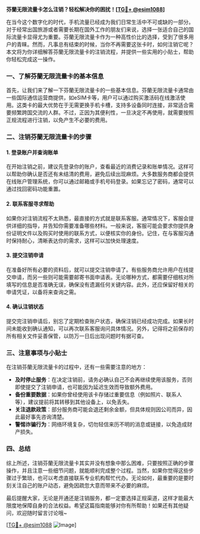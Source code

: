 **芬蘭无限流量卡怎么注销？轻松解决你的困扰！[[TG💪+ @esim1088](https://t.me/s/esim1088)]**

在当今这个数字化的时代，手机流量已经成为我们日常生活中不可或缺的一部分。对于经常出国旅游或者需要长期在国外工作的朋友们来说，选择一张适合自己的国际流量卡显得尤为重要。芬蘭无限流量卡作为一种高性价比的选择，受到了很多用户的青睐。然而，凡事总有结束的时候，当你不再需要这张卡时，如何注销它呢？本文将为你详细解答芬蘭无限流量卡的注销流程，并提供一些实用的小贴士，帮助你轻松完成这一操作。

### 一、了解芬蘭无限流量卡的基本信息

首先，让我们来了解一下芬蘭无限流量卡的一些基本信息。芬蘭无限流量卡通常由一些国际通信运营商提供，如eSIM卡等，用户可以通过购买激活码在线激活使用。这类卡的最大优势在于无需更换手机卡槽，支持多设备同时连接，非常适合需要频繁跨国交流的人群。不过，正因为其便利性，一旦决定不再使用，就需要按照正规流程进行注销，以免产生不必要的费用。

### 二、注销芬蘭无限流量卡的步骤

#### 1. 登录账户并查询账单
在开始注销之前，建议先登录你的账户，查看最近的消费记录和账单情况。这样可以帮助你确认是否还有未结清的费用，避免后续出现麻烦。大多数服务商都会提供在线账户管理系统，你可以通过邮箱或手机号码登录。如果忘记了密码，通常可以通过找回密码功能重置。

#### 2. 联系客服寻求帮助
如果你对注销流程不太熟悉，最直接的方式就是联系客服。通常情况下，客服会提供详细的指导，并告知你需要准备哪些材料。一般来说，客服可能会要求你提供身份证明文件以及购买时使用的联系方式，以便核实你的身份。记住，在与客服沟通时保持耐心，清晰表达你的需求，这样可以加快处理速度。

#### 3. 提交注销申请
在准备好所有必要的资料后，就可以提交注销申请了。有些服务商允许用户在线提交申请，而另一些则可能需要邮寄书面申请表。无论哪种方式，都需要仔细核对所填写的信息是否准确无误，确保没有遗漏任何关键内容。此外，还应保留好相关的申请凭证，以备将来查询之需。

#### 4. 确认注销状态
提交完注销申请后，别忘了定期检查账户状态，确保注销已经成功完成。如果长时间未能收到确认通知，可以再次联系客服询问具体情况。另外，记得将之前保存的所有相关文件妥善保管，以防万一日后出现问题时有据可查。

### 三、注意事项与小贴士

在注销芬蘭无限流量卡的过程中，还有一些需要注意的地方：

- **及时停止服务**：在决定注销前，请务必确认自己不会再继续使用该服务，否则即使提交了注销申请，也可能因为延迟生效而导致额外费用。
- **备份重要数据**：如果你曾经使用该卡存储过重要信息（例如照片、联系人等），建议提前将其转移到其他设备上，以免丢失。
- **关注退款政策**：部分服务商可能会退还剩余金额，但具体规则因公司而异，因此最好事先咨询清楚。
- **警惕诈骗行为**：网络环境复杂，切勿轻信来历不明的消息或链接，以免造成财产损失。

### 四、总结

综上所述，注销芬蘭无限流量卡其实并没有想象中那么困难，只要按照正确的步骤操作，并且注意一些细节问题，就能顺利完成整个过程。当然，如果你觉得这些步骤过于繁琐，也可以考虑直接联系专业机构帮忙代办。无论如何，最重要的是要时刻关注自己的账户动态，避免因疏忽大意而带来不必要的麻烦。

最后提醒大家，无论是开通还是注销服务，都一定要选择正规渠道，这样才能最大限度地保障自身的合法权益。希望这篇指南能够对你有所帮助！如果还有其他疑问，欢迎随时留言讨论哦~

[[TG💪+ @esim1088](https://t.me/s/esim1088) ![Image](https://i.postimg.cc/4NQfJmqS/Snipaste-2025-05-13-00-14-12.png)]
